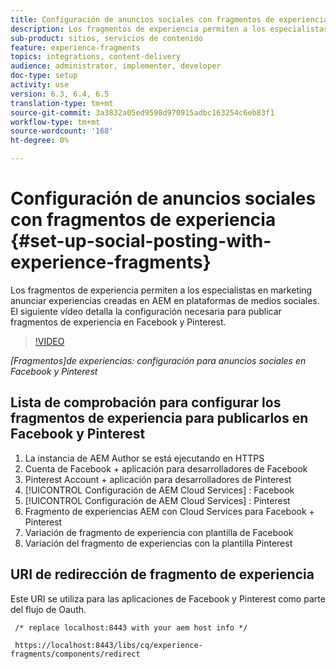 ```yaml
---
title: Configuración de anuncios sociales con fragmentos de experiencias AEM
description: Los fragmentos de experiencia permiten a los especialistas en marketing anunciar experiencias creadas en AEM en plataformas de medios sociales. El siguiente vídeo detalla la configuración necesaria para publicar fragmentos de experiencia en Facebook y Pinterest.
sub-product: sitios, servicios de contenido
feature: experience-fragments
topics: integrations, content-delivery
audience: administrator, implementer, developer
doc-type: setup
activity: use
version: 6.3, 6.4, 6.5
translation-type: tm+mt
source-git-commit: 3a3832a05ed9598d970915adbc163254c6eb83f1
workflow-type: tm+mt
source-wordcount: '168'
ht-degree: 0%

---
```



# Configuración de anuncios sociales con fragmentos de experiencia {#set-up-social-posting-with-experience-fragments}

Los fragmentos de experiencia permiten a los especialistas en marketing anunciar experiencias creadas en AEM en plataformas de medios sociales. El siguiente vídeo detalla la configuración necesaria para publicar fragmentos de experiencia en Facebook y Pinterest.

>[!VIDEO](https://video.tv.adobe.com/v/20592/?quality=9&learn=on)

*[Fragmentos]de experiencias: configuración para anuncios sociales en Facebook y Pinterest*

## Lista de comprobación para configurar los fragmentos de experiencia para publicarlos en Facebook y Pinterest

1. La instancia de AEM Author se está ejecutando en HTTPS
2. Cuenta de Facebook + aplicación para desarrolladores de Facebook
3. Pinterest Account + aplicación para desarrolladores de Pinterest
4. [!UICONTROL Configuración de AEM Cloud Services] : Facebook
5. [!UICONTROL Configuración de AEM Cloud Services] : Pinterest
6. Fragmento de experiencias AEM con Cloud Services para Facebook + Pinterest
7. Variación de fragmento de experiencia con plantilla de Facebook
8. Variación del fragmento de experiencias con la plantilla Pinterest

## URI de redirección de fragmento de experiencia

Este URI se utiliza para las aplicaciones de Facebook y Pinterest como parte del flujo de Oauth.

```plain
 /* replace localhost:8443 with your aem host info */

 https://localhost:8443/libs/cq/experience-fragments/components/redirect
```

